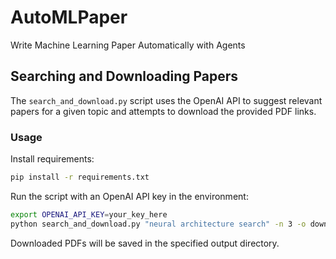 # AutoMLPaper
Write Machine Learning Paper Automatically with Agents

## Searching and Downloading Papers

The `search_and_download.py` script uses the OpenAI API to suggest relevant
papers for a given topic and attempts to download the provided PDF links.

### Usage

Install requirements:

```bash
pip install -r requirements.txt
```

Run the script with an OpenAI API key in the environment:

```bash
export OPENAI_API_KEY=your_key_here
python search_and_download.py "neural architecture search" -n 3 -o downloads
```

Downloaded PDFs will be saved in the specified output directory.

